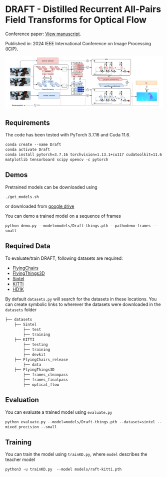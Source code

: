 # DRAFT - Distilled Recurrent All-Pairs Field Transforms for Optical Flow

Conference paper: [View manuscript](https://ieeexplore.ieee.org/document/10648058).

Published in: 2024 IEEE International Conference on Image Processing (ICIP).


<img src="DRAFT.png">

## Requirements
The code has been tested with PyTorch 3.7.16 and Cuda 11.6.
```Shell
conda create --name Draft
conda activate Draft
conda install pytorch=3.7.16 torchvision=1.13.1+cu117 cudatoolkit=11.6 matplotlib tensorboard scipy opencv -c pytorch
```

## Demos
Pretrained models can be downloaded using
```Shell
./get_models.sh
```
or downloaded from [google drive](https://drive.google.com/drive/folders/1akKiGueJXtsCg7lcViWoeRO7UHKf7Nra?usp=sharing)

You can demo a trained model on a sequence of frames
```Shell
python demo.py --model=models/Draft-things.pth --path=demo-frames --small
```

## Required Data
To evaluate/train DRAFT, following datasets are required: 
* [FlyingChairs](https://lmb.informatik.uni-freiburg.de/resources/datasets/FlyingChairs.en.html#flyingchairs)
* [FlyingThings3D](https://lmb.informatik.uni-freiburg.de/resources/datasets/SceneFlowDatasets.en.html)
* [Sintel](http://sintel.is.tue.mpg.de/)
* [KITTI](http://www.cvlibs.net/datasets/kitti/eval_scene_flow.php?benchmark=flow)
* [HD1K](http://hci-benchmark.iwr.uni-heidelberg.de/)


By default `datasets.py` will search for the datasets in these locations. You can create symbolic links to wherever the datasets were downloaded in the `datasets` folder

```Shell
├── datasets
    ├── Sintel
        ├── test
        ├── training
    ├── KITTI
        ├── testing
        ├── training
        ├── devkit
    ├── FlyingChairs_release
        ├── data
    ├── FlyingThings3D
        ├── frames_cleanpass
        ├── frames_finalpass
        ├── optical_flow
```

## Evaluation
You can evaluate a trained model using `evaluate.py`
```Shell
python evaluate.py --model=models/Draft-things.pth --dataset=sintel --mixed_precision --small
```

## Training
You can train the model using `trainKD.py`, where `model` describes the teacher model
```shell
python3 -u trainKD.py  --model models/raft-kitti.pth
```
